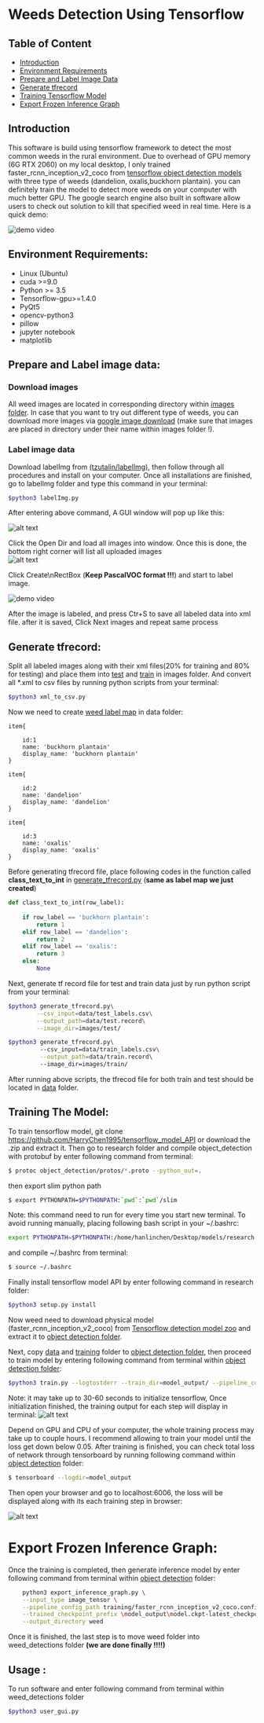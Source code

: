 # Weeds Detection Using Tensorflow
## Table of Content
* [Introduction](#Introduction)
* [Environment Requirements](#Environment-Requirements)
* [Prepare and Label Image Data](#Prepare-and-Label-image-data)
* [Generate tfrecord](#Generate-tf-record)
* [Training Tensorflow Model](#Training-The-Model)
* [Export Frozen Inference Graph](#Export-Frozen-Inference-Graph)
## Introduction  
This software is build using tensorflow framework to detect the most common weeds in the rural environment. Due to overhead of GPU memory (6G RTX 2060) on my local desktop, I only trained faster_rcnn_inception_v2_coco from [tensorflow object detection models](https://github.com/tensorflow/models/blob/master/research/object_detection/g3doc/detection_model_zoo.md) with three type of weeds (dandelion, oxalis,buckhorn plantain). you can definitely train the model to detect more weeds on your computer with much better GPU.   The google search engine also built in software allow users to check out solution to kill that specified weed in real time. Here is a quick demo:<br>

![demo video](src/video/demo.gif)
## Environment Requirements:
* Linux (Ubuntu)
* cuda >=9.0
* Python >= 3.5
* Tensorflow-gpu>=1.4.0
* PyQt5
* opencv-python3
* pillow 
* jupyter notebook
* matplotlib 





## Prepare and Label image data:
### Download images 
All weed images are located in corresponding directory within [images folder](/images). In case that you want to try out different type of weeds, you can download more images via [google image download](https://pypi.org/project/google_images_download/) (make sure that images are placed in directory under their name within images folder !).

### Label image data
 Download labelImg from [(tzutalin/labelImg)](https://github.com/tzutalin/labelImg), then follow through all procedures and install on your computer. Once all installations are finished, go to labelImg folder and type this command in your terminal:<br>
 ```bash
 $python3 labelImg.py
 ```
After entering above command,  A GUI window will pop up like this:<br>

![alt text](src/image/screen1.png)

Click the Open Dir and load all images into window. Once this is done, the bottom right corner will list all uploaded images<br>
![alt text](src/image/screen2.png)

Click Create\nRectBox (<b>Keep PascalVOC format !!!</b>) and start to label image.<br>

![demo video](src/video/demo2.gif)

After the image is labeled, and press Ctr+S to save all labeled data into xml file. after it is saved, Click Next images and repeat same process<br>




## Generate tfrecord:
 Split all labeled images along with their xml files(20% for training and 80% for testing) and place them into [test](images/test) and [train](images/train) in images folder. And convert all *.xml to csv files by running python scripts from your terminal:

```bash
$python3 xml_to_csv.py  
```
Now we need to create [weed label map](/data/weed_label.pbtxt) in data folder:
```pbtxt
item{

    id:1
    name: 'buckhorn plantain'
    display_name: 'buckhorn plantain'
}

item{

    id:2
    name: 'dandelion'
    display_name: 'dandelion'
}

item{

    id:3
    name: 'oxalis'
    display_name: 'oxalis'
}
```



Before generating tfrecord file, place following codes in the function called <b>class_text_to_int</b> in [generate_tfrecord.py](/generate_tfrecord.py) (<b>same as label map we just created</b>) 

```python
def class_text_to_int(row_label):
    
    if row_label == 'buckhorn plantain':
        return 1
    elif row_label == 'dandelion':
        return 2
    elif row_label == 'oxalis':
        return 3
    else:
        None
```
Next, generate tf record file for test and train data just by run python script from your terminal:
```bash
$python3 generate_tfrecord.py\
        --csv_input=data/test_labels.csv\
        --output_path=data/test.record\
        --image_dir=images/test/

$python3 generate_tfrecord.py\ 
         --csv_input=data/train_labels.csv\
         --output_path=data/train.record\ 
         --image_dir=images/train/
```
After running above scripts, the tfrecod file for both train and test should be located in [data](data/) folder.


## Training The Model:

To train tensorflow model, git clone https://github.com/HarryChen1995/tensorflow_model_API or download the .zip and extract it. Then go to research folder and compile object_detection with protobuf by enter following command from terminal:
```bash
$ protoc object_detection/protos/*.proto --python_out=.
```
then export slim python path 
```bash
$ export PYTHONPATH=$PYTHONPATH:`pwd`:`pwd`/slim
```
Note: this command need to run for every time you start new terminal.
 To avoid running manually, placing following bash script in your ~/.bashrc:
 ```bash
 export PYTHONPATH=$PYTHONPATH:/home/hanlinchen/Desktop/models/research:/home/hanlinche    n/Desktop/models/research/slim
 ```
 and compile ~/.bashrc from terminal:
 ```bash
 $ source ~/.bashrc
 ```
Finally install tensorflow model API by enter following command in research folder:
```bash
$python3 setup.py install
```
Now weed need to download physical model (faster_rcnn_inception_v2_coco) from  [Tensorflow detection model zoo](https://github.com/tensorflow/models/blob/master/research/object_detection/g3doc/detection_model_zoo.md) and extract it to [object detection folder](https://github.com/HarryChen1995/tensorflow_model_API/tree/master/research/object_detection).

Next, copy [data](/data) and [training](/training) folder to [object detection folder](https://github.com/HarryChen1995/tensorflow_model_API/tree/master/research/), then proceed to train model by entering following command from terminal within  [object detection folder](https://github.com/HarryChen1995/tensorflow_model_API/tree/master/research/object_detection):
```bash
$python3 train.py --logtostderr --train_dir=model_output/ --pipeline_config_path=training/faster_rcnn_inception_v2_coco.config 
```
Note: it may take up to 30-60 seconds to initialize tensorflow, Once initialization finished, the training output for each step will display in terminal:
![alt text](src/image/training_output.png)

Depend on GPU and CPU of your computer, the whole training process may take up to couple hours.  I recommend allowing to train your model until the loss get down below 0.05. After training is finished, you can check total loss of network through tensorboard by running following command within  [object detection](https://github.com/HarryChen1995/tensorflow_model_API/tree/master/research/object_detection) folder:
```bash
$ tensorboard --logdir=model_output
```
Then open your browser and go to localhost:6006, the loss will be displayed along with its each training step in browser:

 ![alt text](src/image/loss.png)

# Export Frozen Inference Graph:

Once the training is completed, then generate inference model by enter following command from terminal within [object detection](https://github.com/HarryChen1995/tensorflow_model_API/tree/master/research/object_detection) folder:

```bash
    python3 export_inference_graph.py \
    --input_type image_tensor \
    --pipeline_config_path training/faster_rcnn_inception_v2_coco.config \
    --trained_checkpoint_prefix \model_output\model.ckpt-latest_checkpoints \
    --output_directory weed
```
Once it is finished, the last step is to  move weed folder into weed_detections folder <b>(we are done finally !!!!)</b>


## Usage :

To run software and enter following command from terminal within weed_detections folder
```bash
$python3 user_gui.py
```
